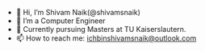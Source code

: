 - 👋 Hi, I’m Shivam Naik(@shivamsnaik)
- 🌱 I’m a Computer Engineer
- 👀 Currently pursuing Masters at TU Kaiserslautern.
- 📫 How to reach me: ichbinshivamsnaik@outlook.com

<!---
shivamsnaik/shivamsnaik is a ✨ special ✨ repository because its `README.md` (this file) appears on your GitHub profile.
You can click the Preview link to take a look at your changes.
--->
